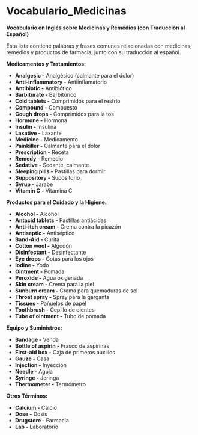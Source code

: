 # Vocabulario_Medicinas



**Vocabulario en Inglés sobre Medicinas y Remedios (con Traducción al Español)**

Esta lista contiene palabras y frases comunes relacionadas con medicinas, remedios y productos de farmacia, junto con su traducción al español.

**Medicamentos y Tratamientos:**

*   **Analgesic -** Analgésico (calmante para el dolor)
*   **Anti-inflammatory -** Antiinflamatorio
*   **Antibiotic -** Antibiótico
*   **Barbiturate -** Barbitúrico
*   **Cold tablets -** Comprimidos para el resfrío
*   **Compound -** Compuesto
*   **Cough drops -** Comprimidos para la tos
*   **Hormone -** Hormona
*   **Insulin -** Insulina
*   **Laxative -** Laxante
*   **Medicine -** Medicamento
*   **Painkiller -** Calmante para el dolor
*   **Prescription -** Receta
*   **Remedy -** Remedio
*   **Sedative -** Sedante, calmante
*   **Sleeping pills -** Pastillas para dormir
*   **Suppository -** Supositorio
*   **Syrup -** Jarabe
*   **Vitamin C -** Vitamina C

**Productos para el Cuidado y la Higiene:**

*   **Alcohol -** Alcohol
*   **Antacid tablets -** Pastillas antiácidas
*   **Anti-itch cream -** Crema contra la picazón
*   **Antiseptic -** Antiséptico
*   **Band-Aid -** Curita
*   **Cotton wool -** Algodón
*   **Disinfectant -** Desinfectante
*   **Eye drops -** Gotas para los ojos
*   **Iodine -** Yodo
*   **Ointment -** Pomada
*   **Peroxide -** Agua oxigenada
*   **Skin cream -** Crema para la piel
*   **Sunburn cream -** Crema para quemaduras de sol
*   **Throat spray -** Spray para la garganta
*   **Tissues -** Pañuelos de papel
*   **Toothbrush -** Cepillo de dientes
*   **Tube of ointment -** Tubo de pomada

**Equipo y Suministros:**

*   **Bandage -** Venda
*   **Bottle of aspirin -** Frasco de aspirinas
*   **First-aid box -** Caja de primeros auxilios
*   **Gauze -** Gasa
*   **Injection -** Inyección
*   **Needle -** Aguja
*   **Syringe -** Jeringa
*   **Thermometer -** Termómetro

**Otros Términos:**

*   **Calcium -** Calcio
*   **Dose -** Dosis
*   **Drugstore -** Farmacia
*   **Lab -** Laboratorio
